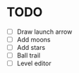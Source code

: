 # TODO

- [ ] Draw launch arrow
- [ ] Add moons
- [ ] Add stars
- [ ] Ball trail
- [ ] Level editor
